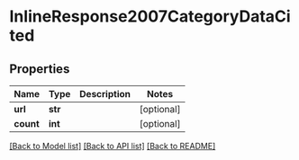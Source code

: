 # InlineResponse2007CategoryDataCited


## Properties
Name | Type | Description | Notes
------------ | ------------- | ------------- | -------------
**url** | **str** |  | [optional] 
**count** | **int** |  | [optional] 

[[Back to Model list]](../README.md#documentation-for-models) [[Back to API list]](../README.md#documentation-for-api-endpoints) [[Back to README]](../README.md)


